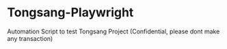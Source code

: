 # Tongsang-Playwright
Automation Script to test Tongsang Project (Confidential, please dont make any transaction)

